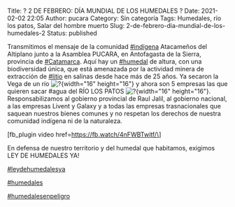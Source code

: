Title: ? 2 DE FEBRERO: DÍA MUNDIAL DE LOS HUMEDALES ?
Date: 2021-02-02 22:05
Author: pucara
Category: Sin categoría
Tags: Humedales, río los patos, Salar del hombre muerto
Slug: 2-de-febrero-dia-mundial-de-los-humedales-2
Status: published

<!-- wp:paragraph -->

Transmitimos el mensaje de la comunidad [\#indígena](https://www.facebook.com/hashtag/indi%CC%81gena?__eep__=6&__cft__%5B0%5D=AZWuD_P7bD5bYz_tvn7pKlOpppSHspxMffx9AEdBuK9S44ahFYvgYcULq2pqPR9yHSL42q_wydpis3LNfwVG0AiiBF9n_EJYDBv19lzIJshUytdmGAcIKebVwWlRoAw1s_NJbLjSTLmI2wD28eXVbiQcGeOnefxjgOVltP31K7SuYA&__tn__=*NK-R) Atacameños del Altiplano junto a la Asamblea PUCARA, en Antofagasta de la Sierra, provincia de [\#Catamarca](https://www.facebook.com/hashtag/catamarca?__eep__=6&__cft__%5B0%5D=AZWuD_P7bD5bYz_tvn7pKlOpppSHspxMffx9AEdBuK9S44ahFYvgYcULq2pqPR9yHSL42q_wydpis3LNfwVG0AiiBF9n_EJYDBv19lzIJshUytdmGAcIKebVwWlRoAw1s_NJbLjSTLmI2wD28eXVbiQcGeOnefxjgOVltP31K7SuYA&__tn__=*NK-R). Aquí hay un [\#humedal](https://www.facebook.com/hashtag/humedal?__eep__=6&__cft__%5B0%5D=AZWuD_P7bD5bYz_tvn7pKlOpppSHspxMffx9AEdBuK9S44ahFYvgYcULq2pqPR9yHSL42q_wydpis3LNfwVG0AiiBF9n_EJYDBv19lzIJshUytdmGAcIKebVwWlRoAw1s_NJbLjSTLmI2wD28eXVbiQcGeOnefxjgOVltP31K7SuYA&__tn__=*NK-R) de altura, con una biodiversidad única, que está amenazada por la actividad minera de extracción de [\#litio](https://www.facebook.com/hashtag/litio?__eep__=6&__cft__%5B0%5D=AZWuD_P7bD5bYz_tvn7pKlOpppSHspxMffx9AEdBuK9S44ahFYvgYcULq2pqPR9yHSL42q_wydpis3LNfwVG0AiiBF9n_EJYDBv19lzIJshUytdmGAcIKebVwWlRoAw1s_NJbLjSTLmI2wD28eXVbiQcGeOnefxjgOVltP31K7SuYA&__tn__=*NK-R) en salinas desde hace más de 25 años. Ya secaron la Vega de un río ![?](https://static.xx.fbcdn.net/images/emoji.php/v9/t9d/1.5/16/1f480.png){width="16" height="16"} y ahora son 5 empresas las que quieren sacar \#agua del RÍO LOS PATOS ![?](https://static.xx.fbcdn.net/images/emoji.php/v9/t9e/1.5/16/1f6a8.png){width="16" height="16"}. Responsabilizamos al gobierno provincial de Raul Jalil, al gobierno nacional, a las empresas Livent y Galaxy y a todas las empresas trasnacionales que saquean nuestros bienes comunes y no respetan los derechos de nuestra comunidad indígena ni de la naturaleza.

<!-- /wp:paragraph -->

<!-- wp:shortcode -->  
\[fb\_plugin video href=https://fb.watch/4nFWBTwitf/\]  
<!-- /wp:shortcode -->

<!-- wp:paragraph -->

En defensa de nuestro territorio y del humedal que habitamos, exigimos LEY DE HUMEDALES YA!

<!-- /wp:paragraph -->

<!-- wp:paragraph -->

[\#leydehumedalesya](https://www.facebook.com/hashtag/leydehumedalesya?__eep__=6&__cft__%5B0%5D=AZWuD_P7bD5bYz_tvn7pKlOpppSHspxMffx9AEdBuK9S44ahFYvgYcULq2pqPR9yHSL42q_wydpis3LNfwVG0AiiBF9n_EJYDBv19lzIJshUytdmGAcIKebVwWlRoAw1s_NJbLjSTLmI2wD28eXVbiQcGeOnefxjgOVltP31K7SuYA&__tn__=*NK-R)

<!-- /wp:paragraph -->

<!-- wp:paragraph -->

[\#humedales](https://www.facebook.com/hashtag/humedales?__eep__=6&__cft__%5B0%5D=AZWuD_P7bD5bYz_tvn7pKlOpppSHspxMffx9AEdBuK9S44ahFYvgYcULq2pqPR9yHSL42q_wydpis3LNfwVG0AiiBF9n_EJYDBv19lzIJshUytdmGAcIKebVwWlRoAw1s_NJbLjSTLmI2wD28eXVbiQcGeOnefxjgOVltP31K7SuYA&__tn__=*NK-R)

<!-- /wp:paragraph -->

<!-- wp:paragraph -->

[\#humedalesenpeligro](https://www.facebook.com/hashtag/humedalesenpeligro?__eep__=6&__cft__%5B0%5D=AZWuD_P7bD5bYz_tvn7pKlOpppSHspxMffx9AEdBuK9S44ahFYvgYcULq2pqPR9yHSL42q_wydpis3LNfwVG0AiiBF9n_EJYDBv19lzIJshUytdmGAcIKebVwWlRoAw1s_NJbLjSTLmI2wD28eXVbiQcGeOnefxjgOVltP31K7SuYA&__tn__=*NK-R)

<!-- /wp:paragraph -->
